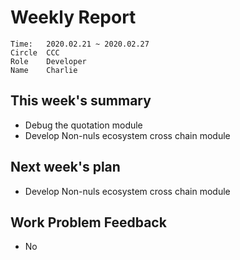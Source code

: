 # Weekly Report 
```
Time: 	2020.02.21 ~ 2020.02.27
Circle	CCC
Role	Developer
Name	Charlie
```
## This week's summary
- Debug the quotation module
- Develop Non-nuls ecosystem cross chain module


## Next week's plan
- Develop Non-nuls ecosystem cross chain module

  

## Work Problem Feedback
- No

